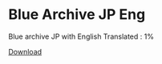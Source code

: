 # Blue Archive JP Eng
Blue archive JP with English
Translated : 1%

[Download](https://github.com/minhmc2007/Blue-Archive-JP-Eng/releases/tag/V0.0.1)
